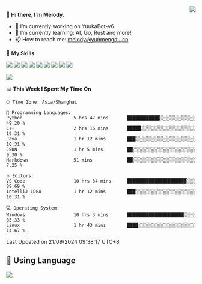 <a href="#">
  <img align="right" src="https://github-readme-stats.vercel.app/api?username=melodyyuuka&count_private=true&show_icons=true" />
</a>

**👋 Hi there, I`m Melody.**

- 🔭 I’m currently working on YuukaBot-v6
- 🌱 I’m currently learning: AI, Go, Rust and more!
- 📫 How to reach me: melody@yunmengdu.cn

🌟 **My Skills** 

![](https://img.shields.io/badge/-Python-3e74a2?style=flat-square&logo=Python&logoColor=fff)
![](https://img.shields.io/badge/-Java-007396?style=flat-square&logo=OpenJDK&logoColor=fff)
![](https://img.shields.io/badge/-Node.js-339933?style=flat-square&logo=Node.js&logoColor=fff)
![](https://img.shields.io/badge/-Git-f05032?style=flat-square&logo=git&logoColor=fff)
![](https://img.shields.io/badge/-PostgreSQL-4169e1?style=flat-square&logo=PostgreSQL&logoColor=fff)
![](https://img.shields.io/badge/-Rust-000000?style=flat-square&logo=rust&logoColor=fff)
![](https://img.shields.io/badge/-VSCode-007acc?style=flat-square&logo=Visual-Studio-Code&logoColor=fff)
![](https://img.shields.io/badge/-FastAPI-009688?style=flat-square&logo=FastAPI&logoColor=fff)
![](https://img.shields.io/badge/-Linux-000000?style=flat-square&logo=Linux&logoColor=fff)


![](https://wakatime.com/badge/user/fa6dc0e2-47c5-4d2d-ae45-69fec6f2122c.svg)

<!--START_SECTION:waka-->
📊 **This Week I Spent My Time On** 

```text
🕑︎ Time Zone: Asia/Shanghai

💬 Programming Languages: 
Python                   5 hrs 47 mins       ████████████░░░░░░░░░░░░░   49.20 % 
C++                      2 hrs 16 mins       █████░░░░░░░░░░░░░░░░░░░░   19.31 % 
Java                     1 hr 12 mins        ███░░░░░░░░░░░░░░░░░░░░░░   10.31 % 
JSON                     1 hr 5 mins         ██░░░░░░░░░░░░░░░░░░░░░░░    9.30 % 
Markdown                 51 mins             ██░░░░░░░░░░░░░░░░░░░░░░░    7.25 % 

🔥 Editors: 
VS Code                  10 hrs 34 mins      ██████████████████████░░░   89.69 % 
IntelliJ IDEA            1 hr 12 mins        ███░░░░░░░░░░░░░░░░░░░░░░   10.31 % 

💻 Operating System: 
Windows                  10 hrs 3 mins       █████████████████████░░░░   85.33 % 
Linux                    1 hr 43 mins        ████░░░░░░░░░░░░░░░░░░░░░   14.67 % 
```


 Last Updated on 21/09/2024 09:38:17 UTC+8
<!--END_SECTION:waka-->

## 🥰 **Using Language**

![](https://github-readme-stats.vercel.app/api/wakatime?username=MelodyYuyuko&layout=compact&hide_border=true)
